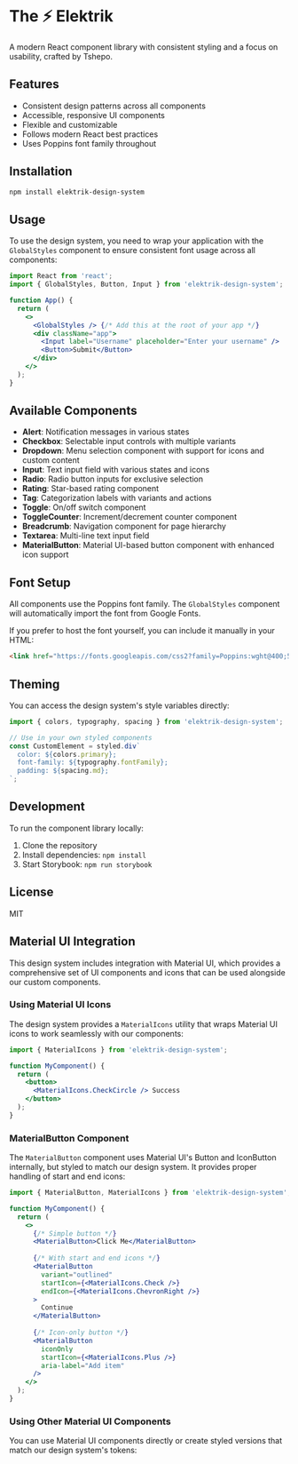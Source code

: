 # The ⚡ Elektrik

A modern React component library with consistent styling and a focus on usability, crafted by Tshepo.

## Features

- Consistent design patterns across all components
- Accessible, responsive UI components
- Flexible and customizable
- Follows modern React best practices
- Uses Poppins font family throughout

## Installation

```bash
npm install elektrik-design-system
```

## Usage

To use the design system, you need to wrap your application with the `GlobalStyles` component to ensure consistent font usage across all components:

```jsx
import React from 'react';
import { GlobalStyles, Button, Input } from 'elektrik-design-system';

function App() {
  return (
    <>
      <GlobalStyles /> {/* Add this at the root of your app */}
      <div className="app">
        <Input label="Username" placeholder="Enter your username" />
        <Button>Submit</Button>
      </div>
    </>
  );
}
```

## Available Components

- **Alert**: Notification messages in various states
- **Checkbox**: Selectable input controls with multiple variants
- **Dropdown**: Menu selection component with support for icons and custom content
- **Input**: Text input field with various states and icons
- **Radio**: Radio button inputs for exclusive selection
- **Rating**: Star-based rating component
- **Tag**: Categorization labels with variants and actions
- **Toggle**: On/off switch component
- **ToggleCounter**: Increment/decrement counter component
- **Breadcrumb**: Navigation component for page hierarchy
- **Textarea**: Multi-line text input field
- **MaterialButton**: Material UI-based button component with enhanced icon support

## Font Setup

All components use the Poppins font family. The `GlobalStyles` component will automatically import the font from Google Fonts.

If you prefer to host the font yourself, you can include it manually in your HTML:

```html
<link href="https://fonts.googleapis.com/css2?family=Poppins:wght@400;500;600;700&display=swap" rel="stylesheet">
```

## Theming

You can access the design system's style variables directly:

```jsx
import { colors, typography, spacing } from 'elektrik-design-system';

// Use in your own styled components
const CustomElement = styled.div`
  color: ${colors.primary};
  font-family: ${typography.fontFamily};
  padding: ${spacing.md};
`;
```

## Development

To run the component library locally:

1. Clone the repository
2. Install dependencies: `npm install`
3. Start Storybook: `npm run storybook`

## License

MIT

## Material UI Integration

This design system includes integration with Material UI, which provides a comprehensive set of UI components and icons that can be used alongside our custom components.

### Using Material UI Icons

The design system provides a `MaterialIcons` utility that wraps Material UI icons to work seamlessly with our components:

```jsx
import { MaterialIcons } from 'elektrik-design-system';

function MyComponent() {
  return (
    <button>
      <MaterialIcons.CheckCircle /> Success
    </button>
  );
}
```

### MaterialButton Component

The `MaterialButton` component uses Material UI's Button and IconButton internally, but styled to match our design system. It provides proper handling of start and end icons:

```jsx
import { MaterialButton, MaterialIcons } from 'elektrik-design-system';

function MyComponent() {
  return (
    <>
      {/* Simple button */}
      <MaterialButton>Click Me</MaterialButton>
      
      {/* With start and end icons */}
      <MaterialButton 
        variant="outlined" 
        startIcon={<MaterialIcons.Check />}
        endIcon={<MaterialIcons.ChevronRight />}
      >
        Continue
      </MaterialButton>
      
      {/* Icon-only button */}
      <MaterialButton 
        iconOnly 
        startIcon={<MaterialIcons.Plus />}
        aria-label="Add item" 
      />
    </>
  );
}
```

### Using Other Material UI Components

You can use Material UI components directly or create styled versions that match our design system's tokens:

```